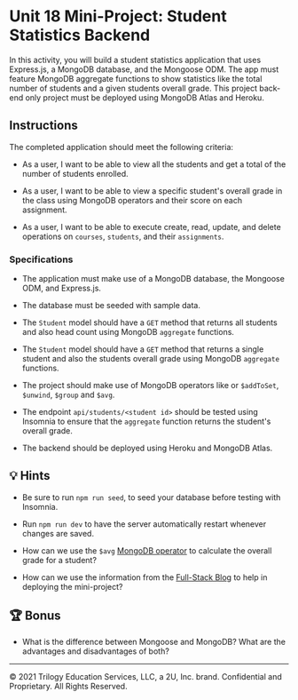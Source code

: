 # Unit 18 Mini-Project: Student Statistics Backend

In this activity, you will build a student statistics application that uses Express.js, a MongoDB database, and the Mongoose ODM. The app must feature MongoDB aggregate functions to show statistics like the total number of students and a given students overall grade. This project back-end only project must be deployed using MongoDB Atlas and Heroku.

## Instructions

The completed application should meet the following criteria:

* As a user, I want to be able to view all the students and get a total of the number of students enrolled.

* As a user, I want to be able to view a specific student's overall grade in the class using MongoDB operators and their score on each assignment.

* As a user, I want to be able to execute create, read, update, and delete operations on `courses`, `students`, and their `assignments`.

### Specifications

* The application must make use of a MongoDB database, the Mongoose ODM, and Express.js.

* The database must be seeded with sample data.

* The `Student` model should have a `GET` method that returns all students and also head count using MongoDB `aggregate` functions.

* The `Student` model should have a `GET` method that returns a single student and also the students overall grade using MongoDB `aggregate` functions.
  
* The project should make use of MongoDB operators like or `$addToSet`, `$unwind`, `$group` and `$avg`.

* The endpoint `api/students/<student id>` should be tested using Insomnia to ensure that the `aggregate` function returns the student's overall grade.

* The backend should be deployed using Heroku and MongoDB Atlas.

## 💡 Hints

* Be sure to run `npm run seed`, to seed your database before testing with Insomnia.

* Run `npm run dev` to have the server automatically restart whenever changes are saved.

* How can we use the `$avg` [MongoDB operator](https://docs.mongodb.com/manual/reference/operator/aggregation/avg/) to calculate the overall grade for a student?

* How can we use the information from the [Full-Stack Blog](https://coding-boot-camp.github.io/full-stack/mongodb/deploy-with-heroku-and-mongodb-atlas) to help in deploying the mini-project?

## 🏆 Bonus

* What is the difference between Mongoose and MongoDB? What are the advantages and disadvantages of both?

---
© 2021 Trilogy Education Services, LLC, a 2U, Inc. brand. Confidential and Proprietary. All Rights Reserved.
